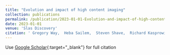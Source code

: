```yaml
---
title: "Evolution and impact of high content imaging"
collection: publications
permalink: /publication/2023-01-01-Evolution-and-impact-of-high-content-imaging
date: 2023-01-01
venue: 'Slas Discovery'
citation: ' Gregory Way,  Heba Sailem,  Steven Shave,  Richard Kasprowicz,  Neil Carragher, &quot;Evolution and impact of high content imaging.&quot; Slas Discovery, 2023.'
---
```

Use [Google Scholar](https://scholar.google.com/scholar?q=Evolution+and+impact+of+high+content+imaging){:target="_blank"} for full citation